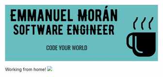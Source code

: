 ![Header](https://github.com/fnando1995/fnando1995/blob/master/logo.gif)

Working from home! <img src="https://media.giphy.com/media/12oufCB0MyZ1Go/giphy.gif" width="50">


